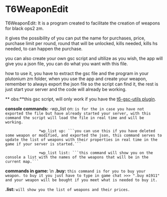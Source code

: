 # T6WeaponEdit
T6WeaponEdit: It is a program created to facilitate the creation of weapons for black ops2 zm.

it gives the possibility of you can put the name for purchases, price, purchase limit per round, round that will be unlocked, kills needed, kills hs needed, to can happen the purchase.

you can also create your own gsc script and ultilize as you wish, the app will give you a json file, you can do what you want with this file.

how to use it, you have to extract the gsc file and the program in your plutonium zm folder, when you use the app and create your weapon, remember to always export the json file so the script can find it, the rest is just start your server and the code will already be working. 

** obs:**this gsc script, will only work if you have the [t6-gsc-utils plugin](https://github.com/fedddddd/t6-gsc-utils).

**console commands:**
                   -wp_list on: ```is for the in case you have not exported the file but have already started your server, with this command the script will load the file in real time and will be working.```

                   *wp_list up: ```you can use this if you have deleted some weapon or modified, and exported the json, this command serves to update the list of weapons with their properties in real time in the game if your server is started.```

                   +wp_list list: ```this command will show you on the console a list with the names of the weapons that will be in the current map.```

**commands in game:** \n
**.buy:** ```this command is for you to buy your weapon. to buy it you just have to type in game chat >>> ".buy m1911" and your weapon will be bought if you meet what is needed to buy it.```

**.list:** ```will show you the list of weapons and their prices.```

